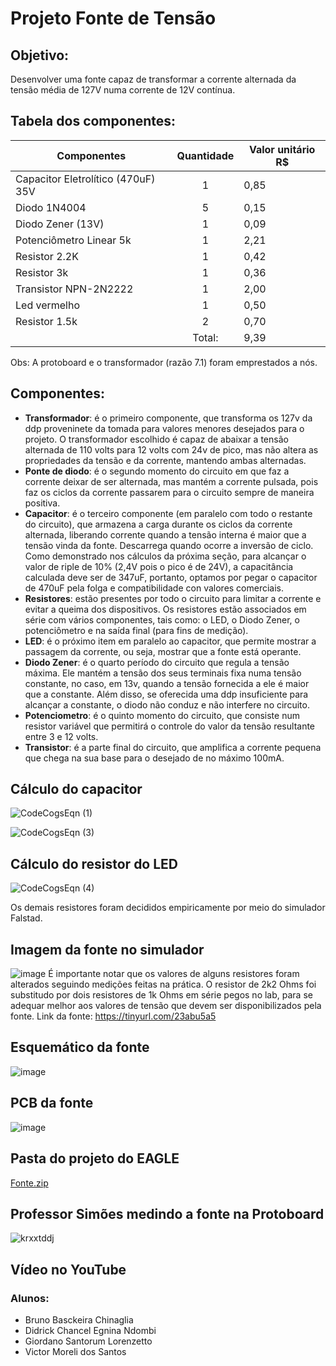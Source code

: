 # Projeto Fonte de Tensão
## Objetivo:
Desenvolver uma fonte capaz de transformar a corrente alternada da tensão média de 127V numa corrente de 12V contínua.

## Tabela dos componentes:
| Componentes | Quantidade | Valor unitário R$ |
|-------------|  :---:  |----------|
| Capacitor Eletrolítico (470uF) 35V       | 1 | 0,85 |
| Diodo 1N4004                             | 5 | 0,15 |
| Diodo Zener (13V)                        | 1 | 0,09 |
| Potenciômetro Linear 5k                  | 1 | 2,21 |
| Resistor 2.2K                            | 1 | 0,42 |
| Resistor 3k                              | 1 | 0,36 |
| Transistor NPN-2N2222                    | 1 | 2,00 |
| Led vermelho                             | 1 | 0,50 |
| Resistor 1.5k                            | 2 | 0,70 |
| | Total: | 9,39 |

Obs: A protoboard e o transformador (razão 7.1) foram emprestados a nós.

## Componentes:

* **Transformador**: é o primeiro componente, que transforma os 127v da ddp proveninete da tomada para valores menores desejados para o projeto. O transformador escolhido é capaz de abaixar a tensão alternada de 110 volts para 12 volts com 24v de pico, mas não altera as propriedades da tensão e da corrente, mantendo ambas alternadas.
* **Ponte de diodo**: é o segundo momento do circuito em que faz a corrente deixar de ser alternada, mas mantém a corrente pulsada, pois faz os ciclos da corrente passarem para o circuito sempre de maneira positiva.
* **Capacitor**: é o terceiro componente (em paralelo com todo o restante do circuito), que armazena a carga durante os ciclos da corrente alternada, liberando corrente quando a tensão interna é maior que a tensão vinda da fonte. Descarrega quando ocorre a inversão de ciclo. Como demonstrado nos cálculos da próxima seção, para alcançar o valor de riple de 10% (2,4V pois o pico é de 24V), a capacitância calculada deve ser de 347uF, portanto, optamos por pegar o capacitor de 470uF pela folga e compatibilidade con valores comerciais.
* **Resistores**: estão presentes por todo o circuito para limitar a corrente e evitar a queima dos dispositivos. Os resistores estão associados em série com vários componentes, tais como: o LED, o Diodo Zener, o potenciômetro e na saída final (para fins de medição).
* **LED**: é o próximo item em paralelo ao capacitor, que permite mostrar a passagem da corrente, ou seja, mostrar que a fonte está operante.
*  **Diodo Zener**: é o quarto período do circuito que regula a tensão máxima. Ele mantém a tensão dos seus terminais fixa numa tensão constante, no caso, em 13v, quando a tensão fornecida a ele é maior que a constante. Além disso, se oferecida uma ddp insuficiente para alcançar a constante, o diodo não conduz e não interfere no circuito.
*  **Potenciometro**: é o quinto momento do circuito, que consiste num resistor variável que permitirá o controle do valor da tensão resultante entre 3 e 12 volts.
*  **Transistor**: é a parte final do circuito, que amplifica a corrente pequena que chega na sua base para o desejado de no máximo 100mA. 

## Cálculo do capacitor

![CodeCogsEqn (1)](https://github.com/brunobchinaglia/Projeto-Eletronica/assets/89356201/29496c5c-e417-4be1-b4f2-5546c9cbe771)


![CodeCogsEqn (3)](https://github.com/brunobchinaglia/Projeto-Eletronica/assets/89356201/7a188a64-e19b-4c3a-be06-2f5ae6737534)


## Cálculo do resistor do LED

![CodeCogsEqn (4)](https://github.com/brunobchinaglia/Projeto-Eletronica/assets/89356201/9bf6d8d4-5291-4e64-a36c-125aa9267134)

Os demais resistores foram decididos empiricamente por meio do simulador Falstad.


## Imagem da fonte no simulador
![image](https://github.com/brunobchinaglia/Projeto-Eletronica/assets/89356201/4583e65e-1b09-4c39-90c7-f53b2e2b4452)
  É importante notar que os valores de alguns resistores foram alterados seguindo medições feitas na prática. O resistor de 2k2 Ohms foi substitudo por dois resistores de 1k Ohms em série pegos no lab, para se adequar melhor aos valores de tensão que devem ser disponibilizados pela fonte.
Link da fonte: https://tinyurl.com/23abu5a5

## Esquemático da fonte
![image](https://github.com/brunobchinaglia/Projeto-Eletronica/assets/129186535/a5292c87-7d33-444d-a904-8b300dbed69c)
## PCB da fonte
![image](https://github.com/brunobchinaglia/Projeto-Eletronica/assets/129186535/d0978a1f-b648-433c-9da4-a37cec547c0d)
## Pasta do projeto do EAGLE
[Fonte.zip](https://github.com/brunobchinaglia/Projeto-Eletronica/files/11952782/Fonte.zip)


## Professor Simões medindo a fonte na Protoboard
![krxxtddj](https://github.com/brunobchinaglia/Projeto-Eletronica/assets/124844938/507c9743-61b4-45ac-a99a-6a84604367b4)




## Vídeo no YouTube

### Alunos:
* Bruno Basckeira Chinaglia
* Didrick Chancel Egnina Ndombi
* Giordano Santorum Lorenzetto
* Victor Moreli dos Santos
